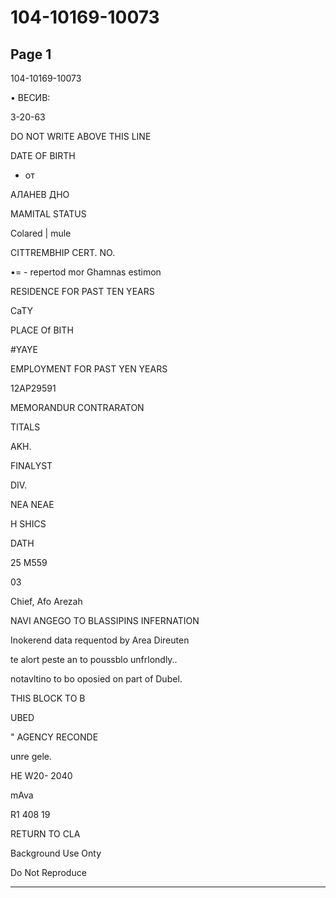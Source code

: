 # 104-10169-10073

## Page 1

104-10169-10073

• ВЕСИВ:

3-20-63

DO NOT WRITE ABOVE THIS LINE

DATE OF BIRTH

- от

АЛАНЕВ ДНО

MAMITAL STATUS

Colared | mule

CITTREMBHIP CERT. NO.

•= - repertod mor Ghamnas estimon

RESIDENCE FOR PAST TEN YEARS

CaTY

PLACE Of BITH

#YAYE

EMPLOYMENT FOR PAST YEN YEARS

12AP29591

MEMORANDUR CONTRARATON

TITALS

AKH.

FINALYST

DIV.

NEA NEAE

H SHICS

DATH

25 M559

03

Chief, Afo Arezah

NAVI ANGEGO TO BLASSIPINS INFERNATION

Inokerend data requentod by Area Direuten

te alort peste an to poussblo unfrlondly..

notavltino to bo oposied on part of Dubel.

THIS BLOCK TO B

UBED

" AGENCY RECONDE

unre gele.

HE W20- 2040

mAva

R1 408 19

RETURN TO CLA

Background Use Onty

Do Not Reproduce

---

